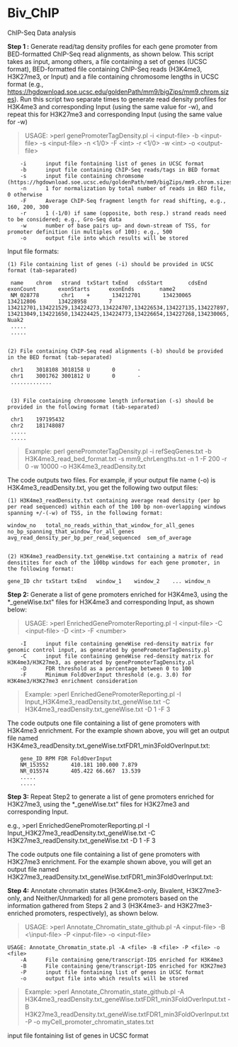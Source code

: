 # Biv_ChIP

ChIP-Seq Data analysis 

**Step 1 :** Generate read/tag density profiles for each gene promoter from BED-formatted ChIP-Seq read alignments, as shown below. This script takes as input, among others, a file containing a set of genes (UCSC format), BED-formatted file containing ChIP-Seq reads (H3K4me3, H3K27me3, or Input) and a file containing chromosome lengths in UCSC format (e.g., https://hgdownload.soe.ucsc.edu/goldenPath/mm9/bigZips/mm9.chrom.sizes). Run this script two separate times to generate read density profiles for H3K4me3 and corresponding Input (using the same value for -w), and repeat this for H3K27me3 and corresponding Input (using the same value for -w) 

>USAGE: \>perl genePromoterTagDensity.pl -i \<input-file\> -b \<input-file\> -s \<input-file\> -n \<1/0\> -F \<int\> -r \<1/0\> -w \<int\> -o \<output-file\>

        -i      input file fontaining list of genes in UCSC format
        -b      input file containing ChIP-Seq reads/tags in BED format
        -s      input file containing chromsome (https://hgdownload.soe.ucsc.edu/goldenPath/mm9/bigZips/mm9.chrom.sizes)
        -n      1 for normalization by total number of reads in BED file, 0 otherwise
        -F      Average ChIP-Seq fragment length for read shifting, e.g., 160, 200, 300
        -r      1 (-1/0) if same (opposite, both resp.) strand reads need to be considered; e.g., Gro-Seq data
        -w      number of base pairs up- and down-stream of TSS, for promoter definition (in multiples of 100); e.g., 500
        -o      output file into which results will be stored

Input file formats: 

	(1) File containing list of genes (-i) should be provided in UCSC format (tab-separated)
	
  	 name    chrom   strand  txStart txEnd   cdsStart        cdsEnd  exonCount       exonStarts      exonEnds        name2
  	 NM_028778       chr1    +       134212701       134230065       134212806       134228958       7       134212701,134221529,134224273,134224707,134226534,134227135,134227897,  134213049,134221650,134224425,134224773,134226654,134227268,134230065,    Nuak2
  	 .....
	 .....


	(2) File containing ChIP-Seq read alignments (-b) should be provided in the BED format (tab-separated)
   
  	 chr1    3018108 3018158 U       0       -
  	 chr1    3001762 3001812 U       0       -
   	 .............


	 (3) File containing chromosome length information (-s) should be provided in the following format (tab-separated)
   
  	 chr1    197195432  
  	 chr2    181748087
  	 .....
	 .....	 


>Example: perl genePromoterTagDensity.pl -i refSeqGenes.txt -b H3K4me3_read_bed_format.txt -s mm9_chrLengths.txt -n 1 -F 200 -r 0 -w 10000 -o H3K4me3_readDensity.txt


The code outputs two files. For example, if your output file name (-o) is H3K4me3_readDensity.txt, you get the following two output files:

	(1) H3K4me3_readDensity.txt containing average read density (per bp per read sequenced) within each of the 100 bp non-overlapping windows spanning +/-(-w) of TSS, in the following format:
	
	window_no	total_no_reads_within_that_window_for_all_genes	no_bp_spanning_that_window_for_all_genes	avg_read_density_per_bp_per_read_sequenced	sem_of_average
	
	
	(2) H3K4me3_readDensity.txt_geneWise.txt containing a matrix of read densitites for each of the 100bp windows for each gene promoter, in the following format:
	
	gene_ID	chr	txStart	txEnd	window_1	window_2	...	window_n
	

**Step 2:** Generate a list of gene promoters enriched for H3K4me3, using the \*\_geneWise.txt" files for H3K4me3 and corresponding Input, as shown below:

>USAGE: \>perl EnrichedGenePromoterReporting.pl -I \<input-file\> -C \<input-file\> -D \<int\> -F \<number\>

        -I      input file containing geneWise red-density matrix for genomic control input, as generated by genePromoterTagDensity.pl
        -C      input file containing geneWise red-density matrix for H3K4me3/H3K27me3, as generated by genePromoterTagDensity.pl
        -D      FDR threshold as a percentage between 0 to 100
        -F      Minimum FoldOverInput threshold (e.g. 3.0) for H3K4me3/H3K27me3 enrichment consideration
	
>Example: >perl EnrichedGenePromoterReporting.pl -I Input_H3K4me3_readDensity.txt_geneWise.txt -C H3K4me3_readDensity.txt_geneWise.txt -D 1 -F 3
	
The code outputs one file containing a list of gene promoters with H3K4me3 enrichment. For the example shown above, you will get an output file named H3K4me3_readDensity.txt_geneWise.txtFDR1_min3FoldOverInput.txt:

        gene_ID	RPM	FDR	FoldOverInput
        NM_153552       410.181 100.000 7.879
        NR_015574       405.422 66.667  13.539
        .....
        .....


**Step 3:** Repeat Step2 to generate a list of gene promoters enriched for H3K27me3, using the \*\_geneWise.txt" files for H3K27me3 and corresponding Input.

e.g., \>perl EnrichedGenePromoterReporting.pl -I Input_H3K27me3_readDensity.txt_geneWise.txt -C H3K27me3_readDensity.txt_geneWise.txt -D 1 -F 3

The code outputs one file containing a list of gene promoters with H3K27me3 enrichment. For the example shown above, you will get an output file named H3K27me3_readDensity.txt_geneWise.txtFDR1_min3FoldOverInput.txt:

**Step 4:** Annotate chromatin states (H3K4me3-only, Bivalent, H3K27me3-only, and Neither/Unmarked) for all gene promoters based on the information gathered from Steps 2 and 3 (H3K4me3- and H3K27me3-enriched promoters, respectively), as shown below.

>USAGE: \>perl Annotate_Chromatin_state_github.pl -A \<input-file\> -B \<\input-file\> -P \<input-file\> -o \<input-file\>

	USAGE: Annotate_Chromatin_state.pl -A <file> -B <file> -P <file> -o <file>
        -A      File containing gene/transcript-IDS enriched for H3K4me3
        -B      File containing gene/transcript-IDS enriched for H3K27me3
        -P      input file fontaining list of genes in UCSC format
        -o      output file into which results will be stored	

>Example: >perl Annotate_Chromatin_state_github.pl -A H3K4me3_readDensity.txt_geneWise.txtFDR1_min3FoldOverInput.txt -B H3K27me3_readDensity.txt_geneWise.txtFDR1_min3FoldOverInput.txt -P -o myCell_promoter_chromatin_states.txt

input file fontaining list of genes in UCSC format

